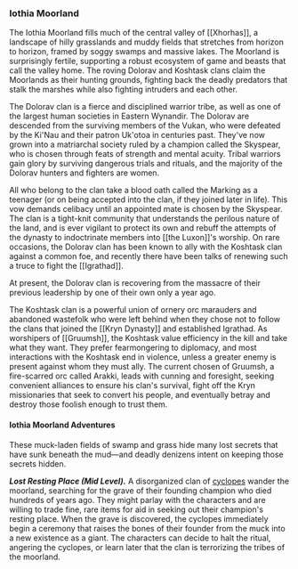 ### Iothia Moorland

The Iothia Moorland fills much of the central valley of [[Xhorhas]], a landscape of hilly grasslands and muddy fields that stretches from horizon to horizon, framed by soggy swamps and massive lakes. The Moorland is surprisingly fertile, supporting a robust ecosystem of game and beasts that call the valley home. The roving Dolorav and Koshtask clans claim the Moorlands as their hunting grounds, fighting back the deadly predators that stalk the marshes while also fighting intruders and each other.

The Dolorav clan is a fierce and disciplined warrior tribe, as well as one of the largest human societies in Eastern Wynandir. The Dolorav are descended from the surviving members of the Vukan, who were defeated by the Ki'Nau and their patron Uk'otoa in centuries past. They've now grown into a matriarchal society ruled by a champion called the Skyspear, who is chosen through feats of strength and mental acuity. Tribal warriors gain glory by surviving dangerous trials and rituals, and the majority of the Dolorav hunters and fighters are women.

All who belong to the clan take a blood oath called the Marking as a teenager (or on being accepted into the clan, if they joined later in life). This vow demands celibacy until an appointed mate is chosen by the Skyspear. The clan is a tight-knit community that understands the perilous nature of the land, and is ever vigilant to protect its own and rebuff the attempts of the dynasty to indoctrinate members into [[the Luxon]]'s worship. On rare occasions, the Dolorav clan has been known to ally with the Koshtask clan against a common foe, and recently there have been talks of renewing such a truce to fight the [[Igrathad]].

At present, the Dolorav clan is recovering from the massacre of their previous leadership by one of their own only a year ago.

The Koshtask clan is a powerful union of ornery orc marauders and abandoned wastefolk who were left behind when they chose not to follow the clans that joined the [[Kryn Dynasty]] and established Igrathad. As worshipers of [[Gruumsh]], the Koshtask value efficiency in the kill and take what they want. They prefer fearmongering to diplomacy, and most interactions with the Koshtask end in violence, unless a greater enemy is present against whom they must ally. The current chosen of Gruumsh, a fire-scarred orc called Arakki, leads with cunning and foresight, seeking convenient alliances to ensure his clan's survival, fight off the Kryn missionaries that seek to convert his people, and eventually betray and destroy those foolish enough to trust them.

#### Iothia Moorland Adventures

These muck-laden fields of swamp and grass hide many lost secrets that have sunk beneath the mud—and deadly denizens intent on keeping those secrets hidden.

_**Lost Resting Place (Mid Level).**_ A disorganized clan of [cyclopes](https://www.dndbeyond.com/monsters/cyclops) wander the moorland, searching for the grave of their founding champion who died hundreds of years ago. They might parlay with the characters and are willing to trade fine, rare items for aid in seeking out their champion's resting place. When the grave is discovered, the cyclopes immediately begin a ceremony that raises the bones of their founder from the muck into a new existence as a giant. The characters can decide to halt the ritual, angering the cyclopes, or learn later that the clan is terrorizing the tribes of the moorland.